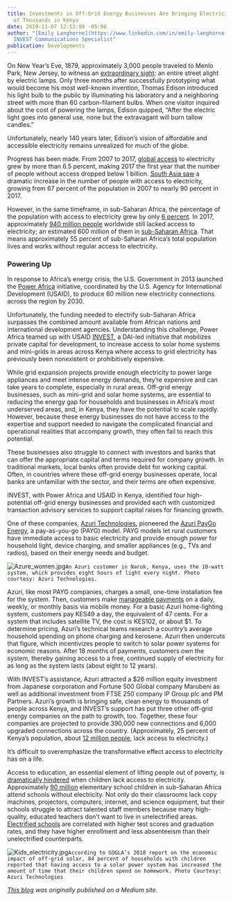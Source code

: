 ```yaml
---
title: Investments in Off-Grid Energy Businesses Are Bringing Electricity to Hundreds
  of Thousands in Kenya
date: 2019-11-07 12:52:00 -05:00
author: "[Emily Langhorne](https://www.linkedin.com/in/emily-langhorne-6307b956/),
  INVEST Communications Specialist"
publication: Developments
---
```


On New Year’s Eve, 1879, approximately 3,000 people traveled to Menlo Park, New Jersey, to witness an [extraordinary sight](https://www.history.com/news/when-edison-turned-night-into-day): an entire street alight by electric lamps. Only three months after successfully prototyping what would become his most well-known invention, Thomas Edison introduced his light bulb to the public by illuminating his laboratory and a neighboring street with more than 60 carbon-filament bulbs. When one visitor inquired about the cost of powering the lamps, Edison quipped, “After the electric light goes into general use, none but the extravagant will burn tallow candles.”

Unfortunately, nearly 140 years later, Edison’s vision of affordable and accessible electricity remains unrealized for much of the globe.





Progress has been made. From 2007 to 2017, [global access](https://data.worldbank.org/indicator/eg.elc.accs.zs?end=2017&start=2007) to electricity grew by more than 6.5 percent, making 2017 the first year that the number of people without access dropped below 1 billion. [South Asia saw](https://data.worldbank.org/indicator/EG.ELC.ACCS.ZS?end=2017&locations=8S&start=2007) a dramatic increase in the number of people with access to electricity, growing from 67 percent of the population in 2007 to nearly 90 percent in 2017.

However, in the same timeframe, in sub-Saharan Africa, the percentage of the population with access to electricity grew by only [6 percent](https://data.worldbank.org/indicator/EG.ELC.ACCS.ZS?end=2017&locations=ZG&start=2007). In 2017, approximately [940 million people](https://data.worldbank.org/indicator/eg.elc.accs.zs) worldwide still lacked access to electricity; an estimated 600 million of them in [sub-Saharan Africa](https://data.worldbank.org/indicator/EG.ELC.ACCS.ZS?locations=ZG). That means approximately 55 percent of sub-Saharan Africa’s total population lives and works without regular access to electricity.

### Powering Up

In response to Africa’s energy crisis, the U.S. Government in 2013 launched the [Power Africa](https://www.usaid.gov/powerafrica) initiative, coordinated by the U.S. Agency for International Development (USAID), to produce 60 million new electricity connections across the region by 2030.

Unfortunately, the funding needed to electrify sub-Saharan Africa surpasses the combined amount available from African nations and international development agencies. Understanding this challenge, Power Africa teamed up with USAID [INVEST](https://www.usaid.gov/INVEST), a DAI-led initiative that mobilizes private capital for development, to increase access to solar home systems and mini-grids in areas across Kenya where access to grid electricity has previously been nonexistent or prohibitively expensive.

While grid expansion projects provide enough electricity to power large appliances and meet intense energy demands, they’re expensive and can take years to complete, especially in rural areas. Off-grid energy businesses, such as mini-grid and solar home systems, are essential to reducing the energy gap for households and businesses in Africa’s most underserved areas, and, in Kenya, they have the potential to scale rapidly. However, because these energy businesses do not have access to the expertise and support needed to navigate the complicated financial and operational realities that accompany growth, they often fail to reach this potential.

These businesses also struggle to connect with investors and banks that can offer the appropriate capital and terms required for company growth. In traditional markets, local banks often provide debt for working capital. Often, in countries where these off-grid energy businesses operate, local banks are unfamiliar with the sector, and their terms are often expensive.

INVEST, with Power Africa and USAID in Kenya, identified four high-potential off-grid energy businesses and provided each with customized transaction advisory services to support capital raises for financing growth.

One of these companies, [Azuri Technologies](https://www.azuri-technologies.com/), pioneered the [Azuri PayGo Energy](https://unfccc.int/climate-action/momentum-for-change/financing-for-climate-friendly/azuri-paygo-energy), a pay-as-you-go (PAYG) model. PAYG models let rural customers have immediate access to basic electricity and provide enough power for household light, device charging, and smaller appliances (e.g., TVs and radios), based on their energy needs and budget.

![Azure_women.jpg](/uploads/Azure_women.jpg)`An Azuri customer in Narok, Kenya, uses the 10-watt system, which provides eight hours of light every night. Photo courtesy: Azuri Technologies.`

Azuri, like most PAYG companies, charges a small, one-time installation fee for the system. Then, customers make [manageable payments](https://africabusinesscommunities.com/news/kenya-azuri-apa-insurance-introduce-low-cost-funeral-cover-for-solar-and-off-grid-customers/) on a daily, weekly, or monthly basis via mobile money. For a basic Azuri home-lighting system, customers pay KES49 a day, the equivalent of 47 cents. For a system that includes satellite TV, the cost is KES102, or about $1. To determine pricing, Azuri’s technical teams research a country’s average household spending on phone charging and kerosene. Azuri then undercuts that figure, which incentivizes people to switch to solar power systems for economic reasons. After 18 months of payments, customers own the system, thereby gaining access to a free, continued supply of electricity for as long as the system lasts (about eight to 12 years).

With INVEST’s assistance, Azuri attracted a $26 million equity investment from Japanese corporation and Fortune 500 Global company Marubeni as well as additional investment from FTSE 250 company IP Group plc and PM Partners. Azuri’s growth is bringing safe, clean energy to thousands of people across Kenya, and INVEST’s support has put three other off-grid energy companies on the path to growth, too. Together, these four companies are projected to provide 390,000 new connections and 6,000 upgraded connections across the country. (Approximately, 25 percent of Kenya’s population, about [12 million people](https://kplc.co.ke/content/item/2485/kenya-leads-east-africa-peers-in-access-to-electricity), lack access to electricity.)

It’s difficult to overemphasize the transformative effect access to electricity has on a life.

Access to education, an essential element of lifting people out of poverty, is [dramatically hindered](https://www.borgenmagazine.com/education-needs-electricity/) when children lack access to electricity. Approximately [90 million](https://sustainabledevelopment.un.org/content/documents/1608Electricity%20and%20Education.pdf) elementary school children in sub-Saharan Africa attend schools without electricity. Not only do their classrooms lack copy machines, projectors, computers, internet, and science equipment, but their schools struggle to attract talented staff members because many high-quality, educated teachers don’t want to live in unelectrified areas. [Electrified schools](https://sustainabledevelopment.un.org/content/documents/1608Electricity%20and%20Education.pdf) are correlated with higher test scores and graduation rates, and they have higher enrollment and less absenteeism than their unelectrified counterparts.

![Kids_electricity.jpg](/uploads/Kids_electricity.jpg)`According to GOGLA’s 2018 report on the economic impact of off-grid solar, 84 percent of households with children reported that having access to a solar power system has increased the amount of time that their children spend on homework. Photo Courtesy: Azuri Technologies`


*[This blog](https://medium.com/@emily_langhorne/investments-in-off-grid-energy-businesses-expand-electricity-to-hundreds-of-thousands-in-kenya-b507c553a38a) was originally published on a Medium site.*